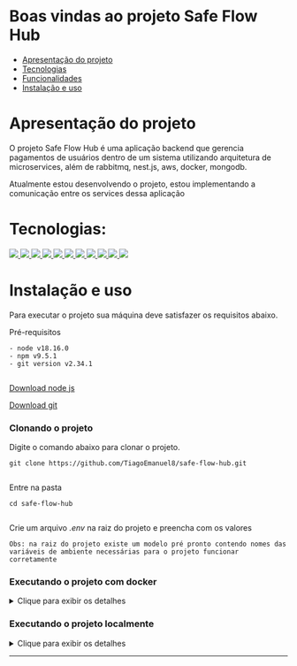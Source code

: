 # Boas vindas ao projeto Safe Flow Hub

- [Apresentação do projeto](#apresentação-do-projeto)
- [Tecnologias](#tecnologias)
- [Funcionalidades](#funcionalidades)
- [Instalação e uso](#instalação-e-uso)


#  Apresentação do projeto
O projeto Safe Flow Hub é uma aplicação backend que gerencia pagamentos de usuários dentro de um sistema utilizando arquitetura de microservices, além de rabbitmq, nest.js, aws, docker, mongodb.

Atualmente estou desenvolvendo o projeto, estou implementando a comunicação entre os services dessa aplicação

# Tecnologias:
<div>
  <a href="https://www.typescriptlang.org/">
    <img src="https://img.shields.io/badge/typescript-339933?style=for-the-badge&logo=typescript&color=gray" />
  </a>
  <a href="https://docs.npmjs.com/">
  <img src="https://img.shields.io/badge/Node.js-339933?style=for-the-badge&logo=nodedotjs&color=gray" />
  </a>
  <a href="https://nestjs.com/">
    <img src="https://img.shields.io/badge/nest-339933?style=for-the-badge&logo=nestjs&color=gray" /> 
  </a>
  <a href="https://www.mongodb.com/pt-br">
    <img src="https://img.shields.io/badge/mongodb-339933?style=for-the-badge&logo=mongodb&color=gray" />
  </a>
  <a href="https://mongoosejs.com/">
    <img src="https://img.shields.io/badge/mongoose-339933?style=for-the-badge&logo=mongoose&color=gray" />
  </a>
  <a href="https://rabbitmq.com/">
    <img src="https://img.shields.io/badge/rabbitmq-339933?style=for-the-badge&logo=rabbitmq&color=gray" />
  </a>
  <a href="https://microservices.io/">
    <img src="https://img.shields.io/badge/microservices-339933?style=for-the-badge&logo=microservices&color=gray" />
  </a>
  <a href="https://aws.amazon.com/pt/">
    <img src="https://img.shields.io/badge/aws-339933?style=for-the-badge&logo=aws&color=gray"/>
  </a>
  <a href="https://www.npmjs.com/package/dotenv">
    <img src="https://img.shields.io/badge/dotenv-339933?style=for-the-badge&logo=dotenv&color=gray"/>
  </a>
   <a href="https://git-scm.com/">
    <img src="https://img.shields.io/badge/git-339933?style=for-the-badge&logo=git&color=gray" />
  </a>
   <a href="https://www.docker.com/">
    <img src="https://img.shields.io/badge/docker-339933?style=for-the-badge&logo=docker&color=gray" />
    </a>
</div>

# Instalação e uso

Para executar o projeto sua máquina deve satisfazer os requisitos abaixo.  
  
Pré-requisitos  
  
```  
- node v18.16.0  
- npm v9.5.1  
- git version v2.34.1  
  
```  
  
[Download node js](https://nodejs.org/en/)  
  
[Download git](https://git-scm.com/book/en/v2/Getting-Started-Installing-Git)  
  
### Clonando o projeto  
  
Digite o comando abaixo para clonar o projeto.  
  
```  
git clone https://github.com/TiagoEmanuel8/safe-flow-hub.git
  
```  
  
Entre na pasta  
  
```  
cd safe-flow-hub
  
```

Crie um arquivo *.env* na raiz do projeto e preencha com os valores 
```  
Obs: na raiz do projeto existe um modelo pré pronto contendo nomes das variáveis de ambiente necessárias para o projeto funcionar corretamente
```

### Executando o projeto com **docker**

<details>

<summary>Clique para exibir os detalhes</summary>


### Execute o comando abaixo para iniciar o docker  
  
```  
docker-compose up -d
```  
### Execute o projeto  
  use o comando:
```  
npm start  
```  
ou
```  
npm run start:dev  
```  

### Caso queira parar a execução do docker use o comando
  
```  
docker-compose down --rmi local --volumes --remove-orphans
```  

</details>

### Executando o projeto **localmente**

<details>

<summary>Clique para exibir os detalhes</summary>
  
### Instale as dependências  
  
```  
npm install  
```  
### Execute o projeto  
  
```  
npm start  
```  
ou
``` 
npm run start:dev  
``` 
</details>

---
